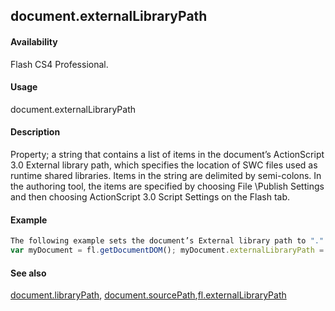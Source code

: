 ## document.externalLibraryPath

#### Availability

Flash CS4 Professional.

#### Usage

document.externalLibraryPath

#### Description

Property; a string that contains a list of items in the document’s ActionScript 3.0 External library path, which specifies the location of SWC files used as runtime shared libraries. Items in the string are delimited by semi-colons. In the authoring tool, the items are specified by choosing File \Publish Settings and then choosing ActionScript 3.0 Script Settings on the Flash tab.

#### Example

```javascript
The following example sets the document’s External library path to "." and "../mySWCLibrary":
var myDocument = fl.getDocumentDOM(); myDocument.externalLibraryPath = ".;../mySWCLibrary"; fl.trace(myDocument.externalLibraryPath);

```
#### See also

[document.libraryPath](#!wielmic/developers-animatesdk-docs/test/Document_object/docume99.md), [document.sourcePath](#!wielmic/developers-animatesdk-docs/test/Document_object/docum36.md),[fl.externalLibraryPath](#!wielmic/developers-animatesdk-docs/test/flash_object_(fl)/fl23.md)
